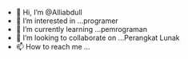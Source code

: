 - 👋 Hi, I’m @Alliabdull
- 👀 I’m interested in ...programer
- 🌱 I’m currently learning ...pemrograman
- 💞️ I’m looking to collaborate on ...Perangkat Lunak
- 📫 How to reach me ...

<!---
Alliabdul spesial repository!
